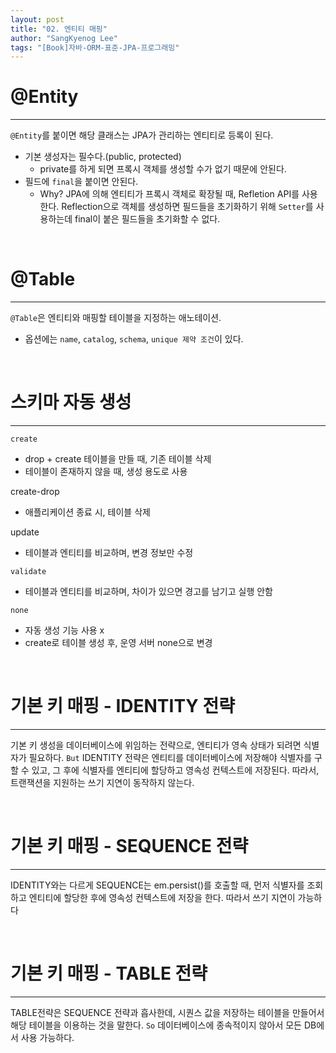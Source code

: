 ```yaml
---
layout: post
title: "02. 엔티티 매핑"
author: "SangKyenog Lee"
tags: "[Book]자바-ORM-표준-JPA-프로그래밍"
---
```


# @Entity
---
`@Entity`를 붙이면 해당 클래스는 JPA가 관리하는 엔티티로 등록이 된다.
- 기본 생성자는 필수다.(public, protected)
    - private를 하게 되면 프록시 객체를 생성할 수가 없기 때문에 안된다.
- 필드에 `final`을 붙이면 안된다. 
    - Why? JPA에 의해 엔티티가 프록시 객체로 확장될 때, Refletion API를 사용한다. Reflection으로 객체를 생성하면 필드들을 초기화하기 위해 `Setter`를 사용하는데 final이 붙은 필드들을 초기화할 수 없다.

<br>

# @Table
---
`@Table`은 엔티티와 매핑할 테이블을 지정하는 애노테이션.
- 옵션에는 `name`, `catalog`, `schema`, `unique 제약 조건`이 있다.

<br>

# 스키마 자동 생성
---
`create`
- drop + create 테이블을 만들 때, 기존 테이블 삭제
- 테이블이 존재하지 않을 때, 생성 용도로 사용

create-drop
- 애플리케이션 종료 시, 테이블 삭제

update
- 테이블과 엔티티를 비교하며, 변경 정보만 수정

`validate`
- 테이블과 엔티티를 비교하며, 차이가 있으면 경고를 남기고 실행 안함

`none`
- 자동 생성 기능 사용 x
- create로 테이블 생성 후, 운영 서버 none으로 변경

<br>

# 기본 키 매핑 - IDENTITY 전략
---
기본 키 생성을 데이터베이스에 위임하는 전략으로, 엔티티가 영속 상태가 되려면 식별자가 필요하다. `But` IDENTITY 전략은 엔티티를 데이터베이스에 저장해야 식별자를 구할 수 있고, 그 후에 식별자를 엔티티에 할당하고 영속성 컨텍스트에 저장된다. 따라서, 트랜잭션을 지원하는 쓰기 지연이 동작하지 않는다.

<br>

# 기본 키 매핑 - SEQUENCE 전략
---
IDENTITY와는 다르게 SEQUENCE는 em.persist()를 호출할 때, 먼저 식별자를 조회하고 엔티티에 할당한 후에 영속성 컨텍스트에 저장을 한다. 따라서 쓰기 지연이 가능하다

<br>

# 기본 키 매핑 - TABLE 전략
---
TABLE전략은 SEQUENCE 전략과 흡사한데, 시퀀스 값을 저장하는 테이블을 만들어서 해당 테이블을 이용하는 것을 말한다. `So` 데이터베이스에 종속적이지 않아서 모든 DB에서 사용 가능하다.

<br>